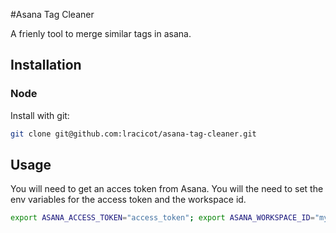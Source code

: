 #Asana Tag Cleaner

A frienly tool to merge similar tags in asana.

## Installation

### Node

Install with git:

```sh
git clone git@github.com:lracicot/asana-tag-cleaner.git
```

## Usage

You will need to get an acces token from Asana. You will the need to set the env variables for the access token and the workspace id.

```sh
export ASANA_ACCESS_TOKEN="access_token"; export ASANA_WORKSPACE_ID="my_workspace_id"; ./console.js
```